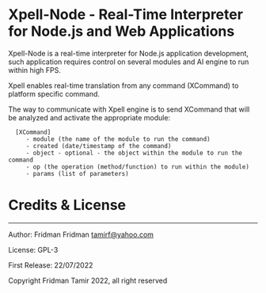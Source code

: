 # Xpell-Node - Real-Time Interpreter for Node.js and Web Applications


Xpell-Node is a real-time interpreter for Node.js application development, such application requires control on several modules  and AI engine to run within high FPS.

Xpell enables real-time translation from any command (XCommand) to platform specific command.



The way to communicate with Xpell engine is to send XCommand that will be analyzed and activate the appropriate module:

```
  [XCommand]
     - module (the name of the module to run the command)
     - created (date/timestamp of the command)
     - object - optional - the object within the module to run the command
     - op (the operation (method/function) to run within the module)
     - params (list of parameters)
```





# Credits & License

 ---

 Author: Fridman Fridman <tamirf@yahoo.com>

 License:  GPL-3 

 First Release: 22/07/2022

 Copyright Fridman Tamir 2022, all right reserved

 
 